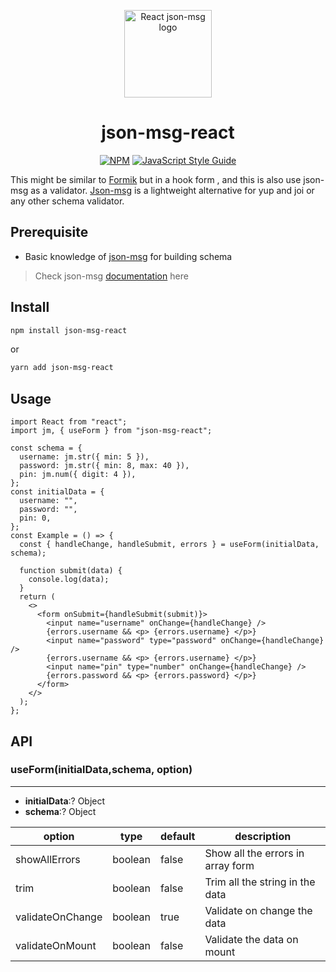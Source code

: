 <p align="center">
    <a href="https://darkcris1.github.io/json-msg-react">
        <img width="140" src="https://json-msg.vercel.app/logo.svg" alt="React json-msg logo" />
  </a>

<h1 align="center">json-msg-react</h1>
<div align="center">

[![NPM](https://img.shields.io/npm/v/json-msg-react.svg)](https://www.npmjs.com/package/json-msg-react) [![JavaScript Style Guide](https://img.shields.io/badge/code_style-standard-brightgreen.svg)](https://standardjs.com)

</div>

This might be similar to [Formik](https://formik.org/) but in a hook form , and this is also use json-msg as a validator. [Json-msg](json-msg.vercel.app) is a lightweight alternative for yup and joi or any other schema validator.

## Prerequisite

- Basic knowledge of [json-msg](https://json-msg.vercel.app) for building schema

> Check json-msg [documentation](https://json-msg.vercel.app) here

## Install

```bash
npm install json-msg-react
```

or

```bash
yarn add json-msg-react
```

## Usage

```tsx
import React from "react";
import jm, { useForm } from "json-msg-react";

const schema = {
  username: jm.str({ min: 5 }),
  password: jm.str({ min: 8, max: 40 }),
  pin: jm.num({ digit: 4 }),
};
const initialData = {
  username: "",
  password: "",
  pin: 0,
};
const Example = () => {
  const { handleChange, handleSubmit, errors } = useForm(initialData, schema);

  function submit(data) {
    console.log(data);
  }
  return (
    <>
      <form onSubmit={handleSubmit(submit)}>
        <input name="username" onChange={handleChange} />
        {errors.username && <p> {errors.username} </p>}
        <input name="password" type="password" onChange={handleChange} />
        {errors.username && <p> {errors.username} </p>}
        <input name="pin" type="number" onChange={handleChange} />
        {errors.password && <p> {errors.password} </p>}
      </form>
    </>
  );
};
```

## API

### useForm(**initialData**,**schema**, **option**)

---

- **initialData**:? Object
- **schema**:? Object

| option           | type    | default | description                       |
| ---------------- | ------- | ------- | --------------------------------- |
| showAllErrors    | boolean | false   | Show all the errors in array form |
| trim             | boolean | false   | Trim all the string in the data   |
| validateOnChange | boolean | true    | Validate on change the data       |
| validateOnMount  | boolean | false   | Validate the data on mount        |
